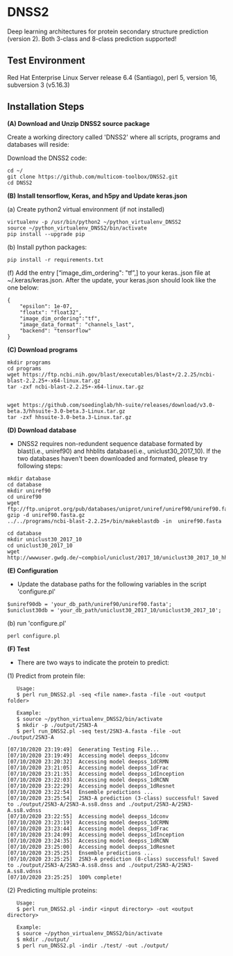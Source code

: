 # DNSS2
Deep learning architectures for protein secondary structure prediction (version 2). Both 3-class and 8-class prediction supported!

Test Environment
--------------------------------------------------------------------------------------
Red Hat Enterprise Linux Server release 6.4 (Santiago), perl 5, version 16, subversion 3 (v5.16.3)

Installation Steps
--------------------------------------------------------------------------------------

**(A) Download and Unzip DNSS2 source package**  

Create a working directory called 'DNSS2' where all scripts, programs and databases will reside:

Download the DNSS2 code:
```
cd ~/
git clone https://github.com/multicom-toolbox/DNSS2.git
cd DNSS2
```

**(B) Install tensorflow, Keras, and h5py and Update keras.json**  

(a) Create python2 virtual environment (if not installed)
```
virtualenv -p /usr/bin/python2 ~/python_virtualenv_DNSS2
source ~/python_virtualenv_DNSS2/bin/activate
pip install --upgrade pip
```

(b) Install python packages:
```
pip install -r requirements.txt
```


(f) Add the entry [“image_dim_ordering": "tf”,] to your keras..json file at ~/.keras/keras.json. After the update, your keras.json should look like the one below:  
```
{
    "epsilon": 1e-07,
    "floatx": "float32",
    "image_dim_ordering":"tf",
    "image_data_format": "channels_last",
    "backend": "tensorflow"
}
```
**(C) Download programs**
```
mkdir programs
cd programs
wget https://ftp.ncbi.nih.gov/blast/executables/blast+/2.2.25/ncbi-blast-2.2.25+-x64-linux.tar.gz
tar -zxf ncbi-blast-2.2.25+-x64-linux.tar.gz


wget https://github.com/soedinglab/hh-suite/releases/download/v3.0-beta.3/hhsuite-3.0-beta.3-Linux.tar.gz
tar -zxf hhsuite-3.0-beta.3-Linux.tar.gz

```

**(D) Download database**

* DNSS2 requires non-redundent sequence database formated by blast(i.e., uniref90) and hhblits database(i.e., uniclust30_2017_10). If the two databases haven't been downloaded and formated, please try following steps:

```
mkdir database
cd database
mkdir uniref90
cd uniref90
wget ftp://ftp.uniprot.org/pub/databases/uniprot/uniref/uniref90/uniref90.fasta.gz
gzip -d uniref90.fasta.gz
../../programs/ncbi-blast-2.2.25+/bin/makeblastdb -in  uniref90.fasta

cd database
mkdir uniclust30_2017_10
cd uniclust30_2017_10
wget http://wwwuser.gwdg.de/~compbiol/uniclust/2017_10/uniclust30_2017_10_hhsuite.tar.gz

```


**(E) Configuration**

* Update the database paths for the following variables in the script 'configure.pl'
```
$uniref90db = 'your_db_path/uniref90/uniref90.fasta';
$uniclust30db = 'your_db_path/uniclust30_2017_10/uniclust30_2017_10';
```

(b) run 'configure.pl'
```
perl configure.pl
```


**(F) Test**
* There are two ways to indicate the protein to predict:

(1) Predict from protein file:
```
   Usage:
   $ perl run_DNSS2.pl -seq <file name>.fasta -file -out <output folder>

   Example:
   $ source ~/python_virtualenv_DNSS2/bin/activate
   $ mkdir -p ./output/2SN3-A
   $ perl run_DNSS2.pl -seq test/2SN3-A.fasta -file -out ./output/2SN3-A
```

```
[07/10/2020 23:19:49]  Generating Testing File...
[07/10/2020 23:19:49]  Accessing model deepss_1dconv
[07/10/2020 23:20:32]  Accessing model deepss_1dCRMN
[07/10/2020 23:21:05]  Accessing model deepss_1dFrac
[07/10/2020 23:21:35]  Accessing model deepss_1dInception
[07/10/2020 23:22:03]  Accessing model deepss_1dRCNN
[07/10/2020 23:22:29]  Accessing model deepss_1dResnet
[07/10/2020 23:22:54]  Ensemble predictions ...
[07/10/2020 23:25:54]  2SN3-A prediction (3-class) successful! Saved to ./output/2SN3-A/2SN3-A.ss8.dnss and ./output/2SN3-A/2SN3-A.ss8.vdnss
[07/10/2020 23:22:55]  Accessing model deepss_1dconv
[07/10/2020 23:23:19]  Accessing model deepss_1dCRMN
[07/10/2020 23:23:44]  Accessing model deepss_1dFrac
[07/10/2020 23:24:09]  Accessing model deepss_1dInception
[07/10/2020 23:24:35]  Accessing model deepss_1dRCNN
[07/10/2020 23:25:00]  Accessing model deepss_1dResnet
[07/10/2020 23:25:25]  Ensemble predictions ...
[07/10/2020 23:25:25]  2SN3-A prediction (8-class) successful! Saved to ./output/2SN3-A/2SN3-A.ss8.dnss and ./output/2SN3-A/2SN3-A.ss8.vdnss
[07/10/2020 23:25:25]  100% complete!
```

(2) Predicting multiple proteins:

```
   Usage:
   $ perl run_DNSS2.pl -indir <input directory> -out <output directory>

   Example:
   $ source ~/python_virtualenv_DNSS2/bin/activate
   $ mkdir ./output/
   $ perl run_DNSS2.pl -indir ./test/ -out ./output/
```



